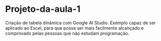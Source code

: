 # Projeto-da-aula-1
Criação de tabela dinâmica com Google AI Studio. Exemplo capaz de ser aplicado ao Excel, para que possa ser mais facilmente  alcançado e comprovado pelas pessoas que não estudam programação.

